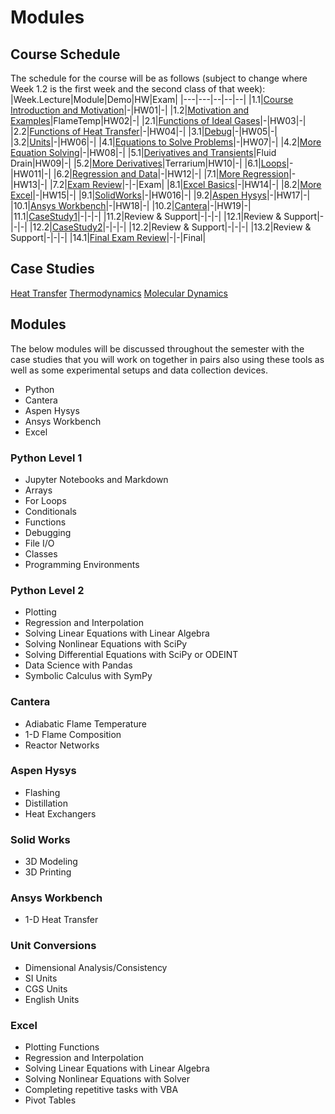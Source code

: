 # Modules

## Course Schedule
The schedule for the course will be as follows (subject to change where Week 1.2 is the first week and the second class of that week):
|Week.Lecture|Module|Demo|HW|Exam|
|---|---|--|--|--|
|1.1|[Course Introduction and Motivation](intro.md)|-|HW01|-|
|1.2|[Motivation and Examples](lectures/01-Motive.ipynb)|FlameTemp|HW02|-|
|2.1|[Functions of Ideal Gases](lectures/02-Functions.ipynb)|-|HW03|-|
|2.2|[Functions of Heat Transfer](lectures/03-FunctionsAgain.ipynb)|-|HW04|-|
|3.1|[Debug](lectures/04-Debug.ipynb)|-|HW05|-|
|3.2|[Units](lectures/05-Units.ipynb)|-|HW06|-|
|4.1|[Equations to Solve Problems](lectures/06-Equations.ipynb)|-|HW07|-|
|4.2|[More Equation Solving](lectures/07-EquationsAgain.ipynb)|-|HW08|-|
|5.1|[Derivatives and Transients](lectures/08-Derivatives.ipynb)|Fluid Drain|HW09|-|
|5.2|[More Derivatives](lectures/09-DerivativesAgain.ipynb)|Terrarium|HW10|-|
|6.1|[Loops](lectures/10-Loops.ipynb)|-|HW011|-|
|6.2|[Regression and Data](lectures/11-Regression.ipynb)|-|HW12|-|
|7.1|[More Regression](lectures/12-RegressionAgain.ipynb)|-|HW13|-|
|7.2|[Exam Review](lectures/13-ExamReview.ipynb)|-|-|Exam|
|8.1|[Excel Basics](lectures/14-ExcelBasics.md)|-|HW14|-|
|8.2|[More Excel](lectures/15-MoreExcel.md)|-|HW15|-|
|9.1|[SolidWorks](lectures/16-Solidworks)|-|HW016|-|
|9.2|[Aspen Hysys](lectures/17-AspenHysys)|-|HW17|-|
|10.1|[Ansys Workbench](lectures/18-Ansys)|-|HW18|-|
|10.2|[Cantera](lectures/19-Cantera)|-|HW19|-|
|11.1|[CaseStudy1](lectures/20-CaseStudy1)|-|-|-|
|11.2|Review & Support|-|-|-|
|12.1|Review & Support|-|-|-|
|12.2|[CaseStudy2](lectures/21-CaseStudy2)|-|-|-|
|12.2|Review & Support|-|-|-|
|13.2|Review & Support|-|-|-|
|14.1|[Final Exam Review](lectures/22-FinalReview)|-|-|Final|

## Case Studies
[Heat Transfer](casestudies/heattransfer.ipynb)
[Thermodynamics](casestudies/thermo.ipynb)
[Molecular Dynamics](casestudies/MD.ipynb)

## Modules

The below modules will be discussed throughout the semester with the case studies that you will work on together in pairs also using these tools as well as some experimental setups and data collection devices.

- Python
- Cantera
- Aspen Hysys
- Ansys Workbench
- Excel

### Python Level 1
- Jupyter Notebooks and Markdown
- Arrays
- For Loops
- Conditionals
- Functions
- Debugging
- File I/O
- Classes
- Programming Environments

### Python Level 2
- Plotting
- Regression and Interpolation
- Solving Linear Equations with Linear Algebra
- Solving Nonlinear Equations with SciPy
- Solving Differential Equations with SciPy or ODEINT
- Data Science with Pandas
- Symbolic Calculus with SymPy

### Cantera
- Adiabatic Flame Temperature
- 1-D Flame Composition
- Reactor Networks

### Aspen Hysys
- Flashing
- Distillation
- Heat Exchangers

### Solid Works
- 3D Modeling
- 3D Printing

### Ansys Workbench
- 1-D Heat Transfer

### Unit Conversions
- Dimensional Analysis/Consistency
- SI Units
- CGS Units
- English Units

### Excel
- Plotting Functions
- Regression and Interpolation
- Solving Linear Equations with Linear Algebra
- Solving Nonlinear Equations with Solver
- Completing repetitive tasks with VBA
- Pivot Tables

```{tableofcontents}
```